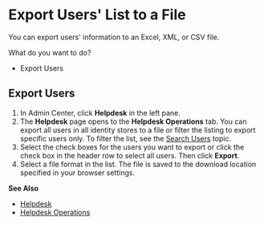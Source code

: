 # Export Users' List to a File

You can export users' information to an Excel, XML, or CSV file.

What do you want to do?

- Export Users

## Export Users

1. In Admin Center, click **Helpdesk** in the left pane.
2. The **Helpdesk** page opens to the **Helpdesk Operations** tab. You can export all users in all
   identity stores to a file or filter the listing to export specific users only. To filter the
   list, see the [Search Users](/docs/directorymanager/11.1/directorymanager/admincenter/helpdesk/operation/search.md) topic.
3. Select the check boxes for the users you want to export or click the check box in the header row
   to select all users. Then click **Export**.
4. Select a file format in the list. The file is saved to the download location specified in your
   browser settings.

**See Also**

- [Helpdesk](/docs/directorymanager/11.1/directorymanager/admincenter/helpdesk/overview.md)
- [Helpdesk Operations](/docs/directorymanager/11.1/directorymanager/admincenter/helpdesk/operation/overview.md)
